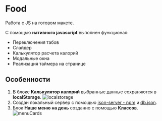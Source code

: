 # Food
Работа с JS на готовом макете.

С помощью **нативного javascript** выполнен функционал:
* Переключения табов
* Слайдер
* Калькулятор расчета калорий
* Модальные окна
* Реализация таймера на странице


## Особенности
1. В блоке **Калькулятор калорий** выбранные данные сохраняются в **localStorage**.
![localstorage](https://sun9-24.userapi.com/s/v1/ig2/ihUQifin6AvMgYp9_2TPg5PabvN3akc-CCcMljB9Eg278optA_OnC0CG4G7sOWNmocn8ZXkl88n0TC-GU9ZWi1LM.jpg?size=640x227&quality=96&type=album)
2. Создан локальный сервер с помощью [json-server - npm](https://www.npmjs.com/package/json-server) и [db.json](https://github.com/horoshere/Food/blob/main/dist/db.json).
3. Блок **Наше меню на день** созданно с помощью **Классов**.
![menuCards](https://sun9-17.userapi.com/s/v1/ig2/1dAG4cPs5IshFWT3TOJFAK9ano77utSRCnKjIXv-DLyxDlX4IUDADK8V2E2ffl-_XvYoiCdP1uefGS8TijRIDzwN.jpg?size=784x401&quality=96&type=album)

